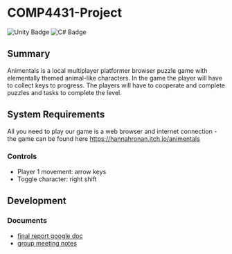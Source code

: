 ﻿# COMP4431-Project

![Unity Badge](https://img.shields.io/badge/Unity-000?logo=unity&logoColor=fff&style=for-the-badge)
![C# Badge](https://img.shields.io/badge/C%23-512BD4?logo=csharp&logoColor=fff&style=for-the-badge)

## Summary 

Animentals is a local multiplayer platformer browser puzzle game with elementally themed animal-like characters.
In the game the player will have to collect keys to progress.
The players will have to cooperate and complete puzzles and tasks to complete the level.

## System Requirements
All you need to play our game is a web browser and internet connection - the game can be found here https://hannahronan.itch.io/animentals

### Controls

- Player 1 movement: arrow keys
- Toggle character: right shift

## Development

### Documents

- [final report google doc](https://docs.google.com/document/d/18fczOi32C0eiQCZjbw5nLrBtizW49w1Py0UXJUW6lBw/edit?usp=sharing)
- [group meeting notes](https://docs.google.com/document/d/18fczOi32C0eiQCZjbw5nLrBtizW49w1Py0UXJUW6lBw/edit?usp=sharing)
